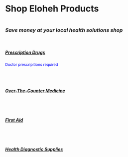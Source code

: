 <html>
<head> 
  
</head>

<body>
<div style="display: flex; align-items: center; justify-content:
  <img width="90" height="90" alt="ElohehLogo" src="https://github.com/user-attachments/assets/d0090502-7a15-4a55-91d6-1db5928cacf3" />
  <b><h1>Shop Eloheh Products</h1></b>
</div>
<i><h3>Save money at your local health solutions shop</h3></i>
<br>
  
<b><u><h5>Prescription Drugs</h5></u></b>
<span style="color:blue; font-size:12px"> Doctor prescripitions required</span>

<br><br>
  
<b><u><h5>Over-The-Counter Medicine</h5></u></b>


<br><br>

<b><u><h5>First Aid</h5></u></b>


<br><br>


<b><u><h5>Health Diagnostic Supplies</h5></u></b>

